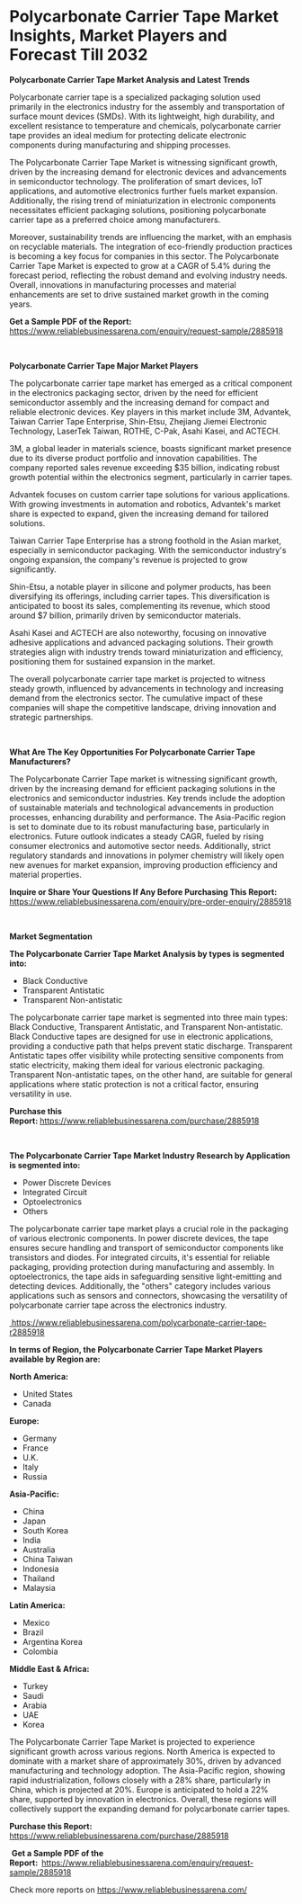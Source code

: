<p><h1>Polycarbonate Carrier Tape Market Insights, Market Players and Forecast Till 2032</h1></p><p><strong>Polycarbonate Carrier Tape Market Analysis and Latest Trends</strong></p>
<p><p>Polycarbonate carrier tape is a specialized packaging solution used primarily in the electronics industry for the assembly and transportation of surface mount devices (SMDs). With its lightweight, high durability, and excellent resistance to temperature and chemicals, polycarbonate carrier tape provides an ideal medium for protecting delicate electronic components during manufacturing and shipping processes.</p><p>The Polycarbonate Carrier Tape Market is witnessing significant growth, driven by the increasing demand for electronic devices and advancements in semiconductor technology. The proliferation of smart devices, IoT applications, and automotive electronics further fuels market expansion. Additionally, the rising trend of miniaturization in electronic components necessitates efficient packaging solutions, positioning polycarbonate carrier tape as a preferred choice among manufacturers.</p><p>Moreover, sustainability trends are influencing the market, with an emphasis on recyclable materials. The integration of eco-friendly production practices is becoming a key focus for companies in this sector. The Polycarbonate Carrier Tape Market is expected to grow at a CAGR of 5.4% during the forecast period, reflecting the robust demand and evolving industry needs. Overall, innovations in manufacturing processes and material enhancements are set to drive sustained market growth in the coming years.</p></p>
<p><strong>Get a Sample PDF of the Report:&nbsp;</strong> <a href="https://www.reliablebusinessarena.com/enquiry/request-sample/2885918?utm_campaign=3168&utm_medium=2&utm_source=Github&utm_content=ia&utm_term=13032025&utm_id=polycarbonate-carrier-tape">https://www.reliablebusinessarena.com/enquiry/request-sample/2885918</a></p>
<p>&nbsp;</p>
<p><strong>Polycarbonate Carrier Tape Major Market Players</strong></p>
<p><p>The polycarbonate carrier tape market has emerged as a critical component in the electronics packaging sector, driven by the need for efficient semiconductor assembly and the increasing demand for compact and reliable electronic devices. Key players in this market include 3M, Advantek, Taiwan Carrier Tape Enterprise, Shin-Etsu, Zhejiang Jiemei Electronic Technology, LaserTek Taiwan, ROTHE, C-Pak, Asahi Kasei, and ACTECH.</p><p>3M, a global leader in materials science, boasts significant market presence due to its diverse product portfolio and innovation capabilities. The company reported sales revenue exceeding $35 billion, indicating robust growth potential within the electronics segment, particularly in carrier tapes.</p><p>Advantek focuses on custom carrier tape solutions for various applications. With growing investments in automation and robotics, Advantek's market share is expected to expand, given the increasing demand for tailored solutions.</p><p>Taiwan Carrier Tape Enterprise has a strong foothold in the Asian market, especially in semiconductor packaging. With the semiconductor industry's ongoing expansion, the company's revenue is projected to grow significantly.</p><p>Shin-Etsu, a notable player in silicone and polymer products, has been diversifying its offerings, including carrier tapes. This diversification is anticipated to boost its sales, complementing its revenue, which stood around $7 billion, primarily driven by semiconductor materials.</p><p>Asahi Kasei and ACTECH are also noteworthy, focusing on innovative adhesive applications and advanced packaging solutions. Their growth strategies align with industry trends toward miniaturization and efficiency, positioning them for sustained expansion in the market.</p><p>The overall polycarbonate carrier tape market is projected to witness steady growth, influenced by advancements in technology and increasing demand from the electronics sector. The cumulative impact of these companies will shape the competitive landscape, driving innovation and strategic partnerships.</p></p>
<p>&nbsp;</p>
<p><strong>What Are The Key Opportunities For Polycarbonate Carrier Tape Manufacturers?</strong></p>
<p><p>The Polycarbonate Carrier Tape market is witnessing significant growth, driven by the increasing demand for efficient packaging solutions in the electronics and semiconductor industries. Key trends include the adoption of sustainable materials and technological advancements in production processes, enhancing durability and performance. The Asia-Pacific region is set to dominate due to its robust manufacturing base, particularly in electronics. Future outlook indicates a steady CAGR, fueled by rising consumer electronics and automotive sector needs. Additionally, strict regulatory standards and innovations in polymer chemistry will likely open new avenues for market expansion, improving production efficiency and material properties.</p></p>
<p><strong>Inquire or Share Your Questions If Any Before Purchasing This Report:</strong> <a href="https://www.reliablebusinessarena.com/enquiry/pre-order-enquiry/2885918?utm_campaign=3168&utm_medium=2&utm_source=Github&utm_content=ia&utm_term=13032025&utm_id=polycarbonate-carrier-tape">https://www.reliablebusinessarena.com/enquiry/pre-order-enquiry/2885918</a></p>
<p>&nbsp;</p>
<p><strong>Market Segmentation</strong></p>
<p><strong>The Polycarbonate Carrier Tape Market Analysis by types is segmented into:</strong></p>
<p><ul><li>Black Conductive</li><li>Transparent Antistatic</li><li>Transparent Non-antistatic</li></ul></p>
<p><p>The polycarbonate carrier tape market is segmented into three main types: Black Conductive, Transparent Antistatic, and Transparent Non-antistatic. Black Conductive tapes are designed for use in electronic applications, providing a conductive path that helps prevent static discharge. Transparent Antistatic tapes offer visibility while protecting sensitive components from static electricity, making them ideal for various electronic packaging. Transparent Non-antistatic tapes, on the other hand, are suitable for general applications where static protection is not a critical factor, ensuring versatility in use.</p></p>
<p><strong>Purchase this Report:&nbsp;</strong><a href="https://www.reliablebusinessarena.com/purchase/2885918?utm_campaign=3168&utm_medium=2&utm_source=Github&utm_content=ia&utm_term=13032025&utm_id=polycarbonate-carrier-tape">https://www.reliablebusinessarena.com/purchase/2885918</a></p>
<p>&nbsp;</p>
<p><strong>The Polycarbonate Carrier Tape Market Industry Research by Application is segmented into:</strong></p>
<p><ul><li>Power Discrete Devices</li><li>Integrated Circuit</li><li>Optoelectronics</li><li>Others</li></ul></p>
<p><p>The polycarbonate carrier tape market plays a crucial role in the packaging of various electronic components. In power discrete devices, the tape ensures secure handling and transport of semiconductor components like transistors and diodes. For integrated circuits, it's essential for reliable packaging, providing protection during manufacturing and assembly. In optoelectronics, the tape aids in safeguarding sensitive light-emitting and detecting devices. Additionally, the "others" category includes various applications such as sensors and connectors, showcasing the versatility of polycarbonate carrier tape across the electronics industry.</p></p>
<p><a href="https://www.reliablebusinessarena.com/polycarbonate-carrier-tape-r2885918?utm_campaign=3168&utm_medium=2&utm_source=Github&utm_content=ia&utm_term=13032025&utm_id=polycarbonate-carrier-tape">&nbsp;https://www.reliablebusinessarena.com/polycarbonate-carrier-tape-r2885918</a></p>
<p><strong>In terms of Region, the Polycarbonate Carrier Tape Market Players available by Region are:</strong></p>
<p>
    <p> <strong> North America: </strong>
        <ul>
            <li>United States</li>
            <li>Canada</li>
        </ul>
        </p> 
    <p> <strong> Europe: </strong>
        <ul>
            <li>Germany</li>
            <li>France</li>
            <li>U.K.</li>
            <li>Italy</li>
            <li>Russia</li>
        </ul>
        </p> 
    <p> <strong> Asia-Pacific: </strong>
        <ul>
            <li>China</li>
            <li>Japan</li>
            <li>South Korea</li>
            <li>India</li>
            <li>Australia</li>
            <li>China Taiwan</li>
            <li>Indonesia</li>
            <li>Thailand</li>
            <li>Malaysia</li>
        </ul>
        </p> 
    <p> <strong> Latin America: </strong>
        <ul>
            <li>Mexico</li>
            <li>Brazil</li>
            <li>Argentina Korea</li>
            <li>Colombia</li>
        </ul>
        </p> 
    <p> <strong> Middle East & Africa: </strong>
        <ul>
            <li>Turkey</li>
            <li>Saudi</li>
            <li>Arabia</li>
            <li>UAE</li>
            <li>Korea</li>
        </ul>
    </p>
    </p>
<p><p>The Polycarbonate Carrier Tape Market is projected to experience significant growth across various regions. North America is expected to dominate with a market share of approximately 30%, driven by advanced manufacturing and technology adoption. The Asia-Pacific region, showing rapid industrialization, follows closely with a 28% share, particularly in China, which is projected at 20%. Europe is anticipated to hold a 22% share, supported by innovation in electronics. Overall, these regions will collectively support the expanding demand for polycarbonate carrier tapes.</p></p>
<p><strong>Purchase this Report: </strong><a href="https://www.reliablebusinessarena.com/purchase/2885918?utm_campaign=3168&utm_medium=2&utm_source=Github&utm_content=ia&utm_term=13032025&utm_id=polycarbonate-carrier-tape">https://www.reliablebusinessarena.com/purchase/2885918</a></p>
<p>&nbsp;<strong>Get a Sample PDF of the Report:&nbsp;&nbsp;</strong><a href="https://www.reliablebusinessarena.com/enquiry/request-sample/2885918?utm_campaign=3168&utm_medium=2&utm_source=Github&utm_content=ia&utm_term=13032025&utm_id=polycarbonate-carrier-tape">https://www.reliablebusinessarena.com/enquiry/request-sample/2885918</a></p>
<p><strong></strong></p>
<p>Check more reports on <a href="https://www.reliablebusinessarena.com/?utm_campaign=3168&utm_medium=2&utm_source=Github&utm_content=ia&utm_term=13032025&utm_id=polycarbonate-carrier-tape">https://www.reliablebusinessarena.com/</a></p>